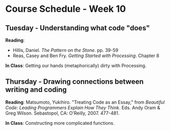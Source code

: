 # Course Schedule - Week 10

## Tuesday - Understanding what code "does"

__Reading__: 
* Hillis, Daniel. _The Pattern on the Stone_. pp. 39-59
* Reas, Casey and Ben Fry. _Getting Started with Processing_. Chapter 8

__In Class__: Getting our hands (metaphorically) dirty with Processing.

## Thursday - Drawing connections between writing and coding

__Reading__: Matsumoto, Yukihiro. "Treating Code as an Essay," from _Beautiful Code: Leading Programmers Explain How They Think_. Eds. Andy Oram & Greg Wilson.  Sebastopol, CA: O'Reilly, 2007. 477-481.

__In Class__: Constructing more complicated functions.
